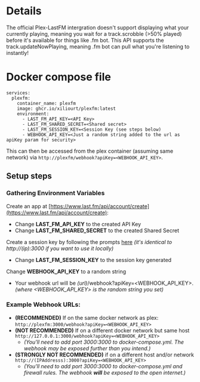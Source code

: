 # Details
The official Plex-LastFM intergration doesn't support displaying what your currently playing, meaning you wait for a track.scrobble (>50% played) before it's available for things like .fm bot. This API supports the track.updateNowPlaying, meaning .fm bot can pull what you're listening to instantly!

# Docker compose file
```
services:
  plexfm:
    container_name: plexfm
    image: ghcr.io/xiliourt/plexfm:latest
    environment:
      - LAST_FM_API_KEY=<API Key>
      - LAST_FM_SHARED_SECRET=<Shared secret>
      - LAST_FM_SESSION_KEY=<Session Key (see steps below)
      - WEBHOOK_API_KEY=<Just a random string added to the url as apiKey param for security>
```

This can then be accessed from the plex container (assuming same network) via `http://plexfm/webhook?apiKey=<WEBHOOK_API_KEY>`.

## Setup steps 
### Gathering Environment Variables
Create an app at [https://www.last.fm/api/account/create](https://www.last.fm/api/account/create):
  - Change **LAST_FM_API_KEY** to the created API Key
  - Change **LAST_FM_SHARED_SECRET** to the created Shared Secret

Create a session key by following the prompts [here](https://xiliourt.github.io/PlexFMDocker/) *(it's identical to http://(ip):3000 if you want to use it locally)*
- Change **LAST_FM_SESSION_KEY** to the session key generated

Change **WEBHOOK_API_KEY** to a random string
- Your webhook url will be *(url)*/webhook?apiKey=<WEBHOOK_API_KEY>. *(where <WEBHOOK_API_KEY> is the random string you set)*

### Example Webhook URLs:
- **(RECOMMENDED)** If on the same docker network as plex: `http://plexfm:3000/webhook?apiKey=<WEBHOOK_API_KEY>`
- **(NOT RECOMMENDED)** If on a different docker network but same host `http://127.0.0.1:3000/webhook?apiKey=<WEBHOOK_API_KEY>`
  - *(You'll need to add port 3000:3000 to docker-compose.yml. The webhook may be exposed further than you intend.)*
- **(STRONGLY NOT RECOMMENDED)** if on a different host and/or network `http://(IPAddresss):3000?apiKey=<WEBHOOK_API_KEY>`
  - *(You'll need to add port 3000:3000 to docker-compose.yml and firewall rules. The webhook **will** be exposed to the open internet.)*


